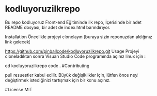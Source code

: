 # kodluyoruzilkrepo
Bu repo kodluyoruz Front-end Eğitiminde ilk repo, İçerisinde bir adet README dosyası, bir adet de index.html barındırıyor.

Installation
Öncelikle projeyi clonelayın (buraya sizin reponuzdan aldığınız link gelecek)

https://github.com/pinballcode/kodluyoruzilkrepo.git
Usage
Projeyi cloneladıktan sonra Visuan Studio Code programında açınız linux için :

cd kodluyoruzilkrepo
code .
#Contributing

pull resuestler kabul edilir. Büyük değişiklikler için, lütfen önce neyi değiştirmek istediğinizi tartışmak için bir konu açınız.

#License MIT